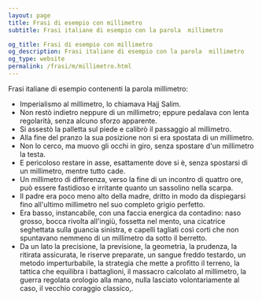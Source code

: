 ```yaml
---
layout: page
title: Frasi di esempio con millimetro 
subtitle: Frasi italiane di esempio con la parola  millimetro

og_title: Frasi di esempio con millimetro 
og_description: Frasi italiane di esempio con la parola  millimetro
og_type: website
permalink: /frasi/m/millimetro.html
---
```


Frasi italiane di esempio contenenti la parola millimetro:


- Imperialismo al millimetro, lo chiamava Hajj Salim.
- Non restò indietro neppure di un millimetro; eppure pedalava con lenta regolarità, senza alcuno sforzo apparente.
- Si assestò la palletta sul piede e calibrò il passaggio al millimetro.
- Alla fine del pranzo la sua posizione non si era spostata di un millimetro.
- Non lo cerco, ma muovo gli occhi in giro, senza spostare d'un millimetro la testa.
- E pericoloso restare in asse, esattamente dove si è, senza spostarsi di un millimetro, mentre tutto cade.
- Un millimetro di differenza, verso la fine di un incontro di quattro ore, può essere fastidioso e irritante quanto un sassolino nella scarpa.
- Il padre era poco meno alto della madre, dritto in modo da dispiegarsi fino all'ultimo millimetro nel suo completo grigio perfetto.
- Era basso, instancabile, con una faccia energica da contadino: naso grosso, bocca rivolta all'ingiù, fossetta nel mento, una cicatrice seghettata sulla guancia sinistra, e capelli tagliati così corti che non spuntavano nemmeno di un millimetro da sotto il berretto.
- Da un lato la precisione, la previsione, la geometria, la prudenza, la ritirata assicurata, le riserve preparate, un sangue freddo testardo, un metodo imperturbabile, la strategia che mette a profitto il terreno, la tattica che equilibra i battaglioni, il massacro calcolato al millimetro, la guerra regolata orologio alla mano, nulla lasciato volontariamente al caso, il vecchio coraggio classico,.
